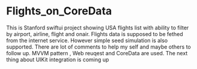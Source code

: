 # Flights_on_CoreData
This is Stanford swiftui project showing USA flights list with ability to filter by airport, airline, flight and onair. Flights data is supposed to be fethed from the internet service. However simple seed simulation is also supported. There are lot of comments to help my self and maybe others to follow up. MVVM pattern , Web reuqest and CoreData are used.
The next thing about UIKit integration is coming up
